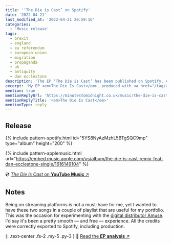 ```yaml
---
title: '‘The Die is Cast’ on Spotify'
date: '2022-04-21'
last_modified_at: '2022-04-21 20:59:16'
categories: 
  - 'Music release'
tags:
  - brexit  
  - england
  - eu referendum
  - european union
  - migration
  - propaganda
  - uk
  - antiquity
  - dan ecclestone
description: 'The EP ‘The Die is Cast’ has been published on Spotify, Apple Music and YouTube Music today. Introducing the topics of my next concept album.'
excerpt: 'My EP <em>The Die Is Cast</em>, produced with <a href="/tag/antiquity/">Antiquity</a> and published last year on Bandcamp, is also on Spotify, Apple Music and YouTube Music.'
mention: true
mentionReplyUrl: 'https://minutestomidnight.co.uk/music/the-die-is-cast/'
mentionReplyTitle: '<em>The Die Is Cast</em>'
mentionType: reply
---
```

## Release

{% include pattern-spotify.html id="5YS8NyAzMzhL5BTgSQC9mp" type="album" height="200" %}

{% include pattern-applemusic.html url="https://embed.music.apple.com/us/album/the-die-is-cast-remix-feat-dan-ecclestone-single/1616149104" %}

💿 [_The Die Is Cast_ on **YouTube Music** ↗︎](https://music.youtube.com/playlist?list=OLAK5uy_kCnefBUZzTLzVdXRUSXYZfxYwQgkd7hG8&feature=share)

## Notes

Being on streaming platforms is not a must-have for me, yet I wanted to have these two songs in a couple of playlist that are useful for my portfolio. This was the occasion for experimenting with the [digital distributor Amuse](https://www.amuse.io/). I'd say it's been a pretty smooth — and free — experience. All the credits were correctly exported to Spotify, including production.

{: .text-center .fs-2 .my-5 .py-3 }
📖 [Read the **EP analysis** ↗︎](/music/the-die-is-cast/)